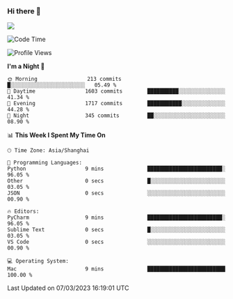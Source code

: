 ### Hi there 👋

<!--
**JJAYCHEN1e/jjaychen1e** is a ✨ _special_ ✨ repository because its `README.md` (this file) appears on your GitHub profile.

Here are some ideas to get you started:

- 🔭 I’m currently working on ...
- 🌱 I’m currently learning ...
- 👯 I’m looking to collaborate on ...
- 🤔 I’m looking for help with ...
- 💬 Ask me about ...
- 📫 How to reach me: ...
- 😄 Pronouns: ...
- ⚡ Fun fact: ...
-->

[![](https://github-readme-stats.vercel.app/api?username=jjaychen1e&show_icons=true)](https://github.com/jjaychen1e/github-readme-stats?count_private=true)

<!--START_SECTION:waka-->
![Code Time](http://img.shields.io/badge/Code%20Time-564%20hrs%208%20mins-blue)

![Profile Views](http://img.shields.io/badge/Profile%20Views-10-blue)

**I'm a Night 🦉** 

```text
🌞 Morning                213 commits         █░░░░░░░░░░░░░░░░░░░░░░░░   05.49 % 
🌆 Daytime                1603 commits        ██████████░░░░░░░░░░░░░░░   41.34 % 
🌃 Evening                1717 commits        ███████████░░░░░░░░░░░░░░   44.28 % 
🌙 Night                  345 commits         ██░░░░░░░░░░░░░░░░░░░░░░░   08.90 % 
```


📊 **This Week I Spent My Time On** 

```text
🕑︎ Time Zone: Asia/Shanghai

💬 Programming Languages: 
Python                   9 mins              ████████████████████████░   96.05 % 
Other                    0 secs              █░░░░░░░░░░░░░░░░░░░░░░░░   03.05 % 
JSON                     0 secs              ░░░░░░░░░░░░░░░░░░░░░░░░░   00.90 % 

🔥 Editors: 
PyCharm                  9 mins              ████████████████████████░   96.05 % 
Sublime Text             0 secs              █░░░░░░░░░░░░░░░░░░░░░░░░   03.05 % 
VS Code                  0 secs              ░░░░░░░░░░░░░░░░░░░░░░░░░   00.90 % 

💻 Operating System: 
Mac                      9 mins              █████████████████████████   100.00 % 
```


 Last Updated on 07/03/2023 16:19:01 UTC
<!--END_SECTION:waka-->
